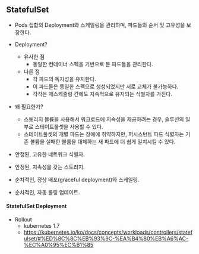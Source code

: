 ## StatefulSet
- Pods 집합의 Deployment와 스케일링을 관리하며, 파드들의 순서 및 고유성을 보장한다.

- Deployment?
    - 유사한 점
        - 동일한 컨테이너 스펙을 기반으로 둔 파드들을 관리한다.
    - 다른 점
        - 각 파드의 독자성을 유지한다.
        - 이 파드들은 동일한 스펙으로 생성되었지만 서로 교체가 불가능하다.
        - 각각은 재스케줄링 간에도 지속적으로 유지되는 식별자를 가진다.

- 왜 필요한가?
    - 스토리지 볼륨을 사용해서 워크로드에 지속성을 제공하려는 경우, 솔루션의 일부로 스테이트풀셋을 사용할 수 있다.
    - 스테이트풀셋의 개별 파드는 장애에 취약하지만, 퍼시스턴트 파드 식별자는 기존 볼륨을 실패한 볼륨을 대체하는 새 파드에 더 쉽게 일치시킬 수 있다.


- 안정된, 고유한 네트워크 식별자.
- 안정된, 지속성을 갖는 스토리지.
- 순차적인, 정상 배포(graceful deployment)와 스케일링.

- 순차적인, 자동 롤링 업데이트.

#### StatefulSet Deployment
- Rollout
    - kubernetes 1.7
    - <https://kubernetes.io/ko/docs/concepts/workloads/controllers/statefulset/#%ED%8C%8C%EB%93%9C-%EA%B4%80%EB%A6%AC-%EC%A0%95%EC%B1%85>
